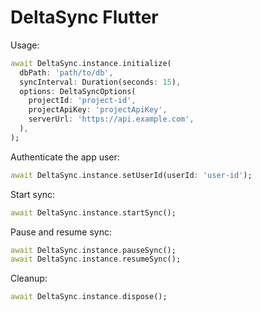 # DeltaSync Flutter

Usage:
```dart
await DeltaSync.instance.initialize(
  dbPath: 'path/to/db',
  syncInterval: Duration(seconds: 15),
  options: DeltaSyncOptions(
    projectId: 'project-id',
    projectApiKey: 'projectApiKey',
    serverUrl: 'https://api.example.com',
  ),
);
````

Authenticate the app user:
```dart
await DeltaSync.instance.setUserId(userId: 'user-id');
```

Start sync:
```dart
await DeltaSync.instance.startSync();
```

Pause and resume sync:
```dart
await DeltaSync.instance.pauseSync();
await DeltaSync.instance.resumeSync();
````

Cleanup:
```dart
await DeltaSync.instance.dispose();
```